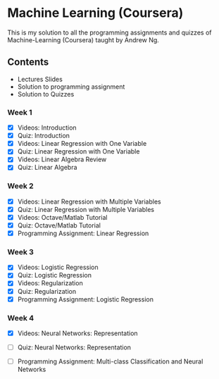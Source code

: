 # Machine Learning (Coursera)
This is my solution to all the programming assignments and quizzes of Machine-Learning (Coursera) taught by Andrew Ng.

## Contents
* Lectures Slides
* Solution to programming assignment
* Solution to Quizzes

### Week 1
- [x] Videos: Introduction
- [x] Quiz: Introduction
- [x] Videos: Linear Regression with One Variable
- [x] Quiz: Linear Regression with One Variable
- [x] Videos: Linear Algebra Review
- [x] Quiz: Linear Algebra

### Week 2
- [x] Videos: Linear Regression with Multiple Variables
- [x] Quiz: Linear Regression with Multiple Variables
- [x] Videos: Octave/Matlab Tutorial
- [x] Quiz: Octave/Matlab Tutorial
- [x] Programming Assignment: Linear Regression

### Week 3
- [x] Videos: Logistic Regression
- [x] Quiz: Logistic Regression
- [x] Videos: Regularization
- [x] Quiz: Regularization
- [x] Programming Assignment: Logistic Regression

### Week 4
- [x] Videos: Neural Networks: Representation
- [ ] Quiz: Neural Networks: Representation
- [ ] Programming Assignment: Multi-class Classification and Neural Networks


